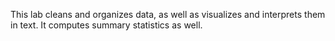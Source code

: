 This lab cleans and organizes data, as well as visualizes and interprets them in text. It computes summary statistics as well. 
